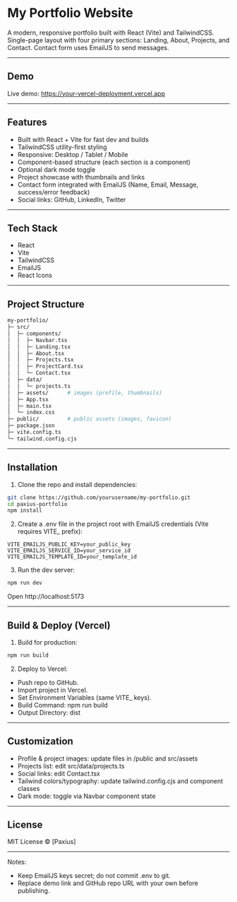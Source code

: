 # My Portfolio Website

A modern, responsive portfolio built with React (Vite) and TailwindCSS. Single-page layout with four primary sections: Landing, About, Projects, and Contact. Contact form uses EmailJS to send messages.

---

## Demo

Live demo: https://your-vercel-deployment.vercel.app

---

## Features

- Built with React + Vite for fast dev and builds
- TailwindCSS utility-first styling
- Responsive: Desktop / Tablet / Mobile
- Component-based structure (each section is a component)
- Optional dark mode toggle
- Project showcase with thumbnails and links
- Contact form integrated with EmailJS (Name, Email, Message, success/error feedback)
- Social links: GitHub, LinkedIn, Twitter

---

## Tech Stack

- React
- Vite
- TailwindCSS
- EmailJS
- React Icons

---

## Project Structure
```bash
my-portfolio/
├─ src/
│  ├─ components/
│  │  ├─ Navbar.tsx
│  │  ├─ Landing.tsx
│  │  ├─ About.tsx
│  │  ├─ Projects.tsx
│  │  ├─ ProjectCard.tsx
│  │  └─ Contact.tsx
│  ├─ data/
│  │  └─ projects.ts
│  ├─ assets/      # images (profile, thumbnails)
│  ├─ App.tsx
│  ├─ main.tsx
│  └─ index.css
├─ public/         # public assets (images, favicon)
├─ package.json
├─ vite.config.ts
└─ tailwind.config.cjs
```
---

## Installation

1. Clone the repo and install dependencies:
```bash
git clone https://github.com/yourusername/my-portfolio.git
cd paxius-portfolio
npm install
```

2. Create a .env file in the project root with EmailJS credentials (Vite requires VITE_ prefix):
```env
VITE_EMAILJS_PUBLIC_KEY=your_public_key
VITE_EMAILJS_SERVICE_ID=your_service_id
VITE_EMAILJS_TEMPLATE_ID=your_template_id
```

3. Run the dev server:
```bash
npm run dev
```
Open http://localhost:5173

---

## Build & Deploy (Vercel)

1. Build for production:
```bash
npm run build
```

2. Deploy to Vercel:
- Push repo to GitHub.
- Import project in Vercel.
- Set Environment Variables (same VITE_ keys).
- Build Command: npm run build
- Output Directory: dist

---

## Customization

- Profile & project images: update files in /public and src/assets
- Projects list: edit src/data/projects.ts
- Social links: edit Contact.tsx
- Tailwind colors/typography: update tailwind.config.cjs and component classes
- Dark mode: toggle via Navbar component state

---

## License

MIT License © [Paxius]

--- 

Notes:
- Keep EmailJS keys secret; do not commit .env to git.
- Replace demo link and GitHub repo URL with your own before publishing.
